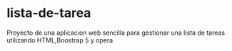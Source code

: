 # lista-de-tarea
Proyecto de una aplicacion web sencilla para gestionar una lista de tareas utilizando HTML,Boostrap 5 y opera

